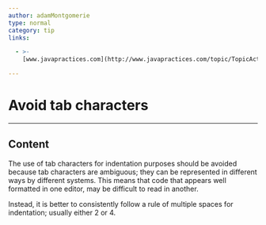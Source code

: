 ```yaml
---
author: adamMontgomerie
type: normal
category: tip
links:

  - >-
    [www.javapractices.com](http://www.javapractices.com/topic/TopicAction.do?Id=244){website}

---
```

# Avoid tab characters

---
## Content

The use of tab characters for indentation purposes should be avoided because tab characters are ambiguous; they can be represented in different ways by different systems. This means that code that appears well formatted in one editor, may be difficult to read in another.

Instead, it is better to consistently follow a rule of multiple spaces for indentation; usually either 2 or 4.
 
